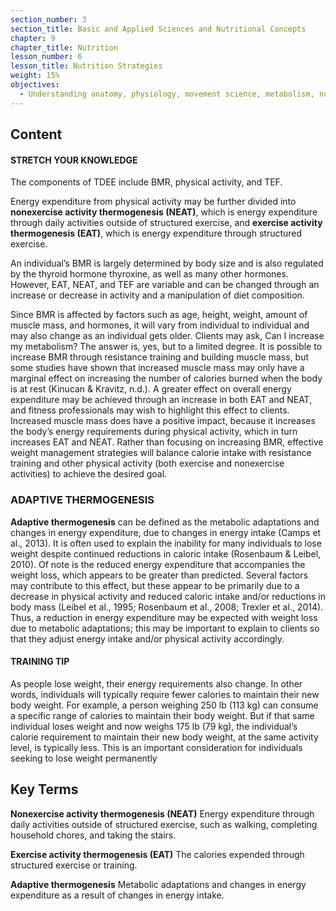 ```yaml
---
section_number: 3
section_title: Basic and Applied Sciences and Nutritional Concepts
chapter: 9
chapter_title: Nutrition
lesson_number: 6
lesson_title: Nutrition Strategies
weight: 15%
objectives:
  - Understanding anatomy, physiology, movement science, metabolism, nutrition, and supplementation.
---
```


## Content
#### STRETCH YOUR KNOWLEDGE

The components of TDEE include BMR, physical activity, and TEF.

Energy expenditure from physical activity may be further divided into **nonexercise activity thermogenesis (NEAT)**, which is energy expenditure through daily activities outside of structured exercise, and **exercise activity thermogenesis (EAT)**, which is energy expenditure through structured exercise.

An individual’s BMR is largely determined by body size and is also regulated by the thyroid hormone thyroxine, as well as many other hormones. However, EAT, NEAT, and TEF are variable and can be changed through an increase or decrease in activity and a manipulation of diet composition.

Since BMR is affected by factors such as age, height, weight, amount of muscle mass, and hormones, it will vary from individual to individual and may also change as an individual gets older. Clients may ask, Can I increase my metabolism? The answer is, yes, but to a limited degree. It is possible to increase BMR through resistance training and building muscle mass, but some studies have shown that increased muscle mass may only have a marginal effect on increasing the number of calories burned when the body is at rest (Kinucan & Kravitz, n.d.). A greater effect on overall energy expenditure may be achieved through an increase in both EAT and NEAT, and fitness professionals may wish to highlight this effect to clients. Increased muscle mass does have a positive impact, because it increases the body’s energy requirements during physical activity, which in turn increases EAT and NEAT. Rather than focusing on increasing BMR, effective weight management strategies will balance calorie intake with resistance training and other physical activity (both exercise and nonexercise activities) to achieve the desired goal.

### ADAPTIVE THERMOGENESIS

**Adaptive thermogenesis** can be defined as the metabolic adaptations and changes in energy expenditure, due to changes in energy intake (Camps et al., 2013). It is often used to explain the inability for many individuals to lose weight despite continued reductions in caloric intake (Rosenbaum & Leibel, 2010). Of note is the reduced energy expenditure that accompanies the weight loss, which appears to be greater than predicted. Several factors may contribute to this effect, but these appear to be primarily due to a decrease in physical activity and reduced caloric intake and/or reductions in body mass (Leibel et al., 1995; Rosenbaum et al., 2008; Trexler et al., 2014). Thus, a reduction in energy expenditure may be expected with weight loss due to metabolic adaptations; this may be important to explain to clients so that they adjust energy intake and/or physical activity accordingly.

#### TRAINING TIP

As people lose weight, their energy requirements also change. In other words, individuals will typically require fewer calories to maintain their new body weight. For example, a person weighing 250 lb (113 kg) can consume a specific range of calories to maintain their body weight. But if that same individual loses weight and now weighs 175 lb (79 kg), the individual’s calorie requirement to maintain their new body weight, at the same activity level, is typically less. This is an important consideration for individuals seeking to lose weight permanently

## Key Terms

**Nonexercise activity thermogenesis (NEAT)**
Energy expenditure through daily activities outside of structured exercise, such as walking, completing household chores, and taking the stairs.

**Exercise activity thermogenesis (EAT)**
The calories expended through structured exercise or training.

**Adaptive thermogenesis**
Metabolic adaptations and changes in energy expenditure as a result of changes in energy intake.